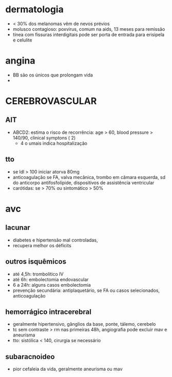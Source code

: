 # dermatologia
- < 30% dos melanomas vêm de nevos prévios
- molusco contagioso: poxvirus, comum na aids, 13 meses para remissão
- tínea com fissuras interdigitais pode ser porta de entrada para erisipela e celulite

# angina
- BB são os únicos que prolongam vida
- 
# CEREBROVASCULAR
## AIT
- ABCD2: estima o risco de recorrência: age > 60, blood pressure > 140/90, clinical symptons ( 2) 
    - 4 o umais indica hospitalização
## tto
- se ldl > 100 iniciar atorva 80mg
- anticoagulação se FA, valva mecânica, trombo em câmara esquerda, sd do anticorpo antifosfolípide, dispositivos de assistência ventricular
- carótidas: se > 70%  ou sintomático > 50%
# avc
## lacunar
- diabetes e hipertensão mal controladas, 
- recupera melhor os déficits
## outros isquêmicos
- até 4,5h: trombolítico IV
- até 6h: embolectomia endovascular
- 6 a 24h: alguns casos embolectomia
- prevenção secundária: antiplaquetário, se FA ou casos selecionados, anticoagulação
## hemorrágico intracerebral
- geralmente hipertensivo, gânglios da base, ponte, tálemo, cerebelo 
- tc sem contraste > rm nas primeiras 48h, angiografia pode excluir mav e aneurisma
- tto: sistólica < 140, cirurgia se necessário
## subaracnoideo
- pior cefaleia da vida, geralmente aneurisma ou mav




    


